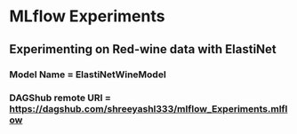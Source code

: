 # MLflow Experiments

## Experimenting on Red-wine data with ElastiNet

### Model Name = ElastiNetWineModel


### DAGShub remote URI = https://dagshub.com/shreeyashl333/mlflow_Experiments.mlflow